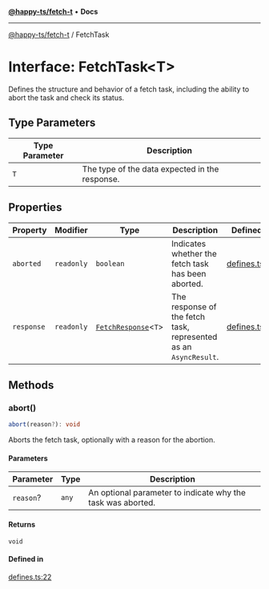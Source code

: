 [**@happy-ts/fetch-t**](../README.md) • **Docs**

***

[@happy-ts/fetch-t](../README.md) / FetchTask

# Interface: FetchTask\<T\>

Defines the structure and behavior of a fetch task, including the ability to abort the task and check its status.

## Type Parameters

| Type Parameter | Description |
| ------ | ------ |
| `T` | The type of the data expected in the response. |

## Properties

| Property | Modifier | Type | Description | Defined in |
| ------ | ------ | ------ | ------ | ------ |
| `aborted` | `readonly` | `boolean` | Indicates whether the fetch task has been aborted. | [defines.ts:27](https://github.com/JiangJie/fetch-t/blob/83aeaf257a9785c71aa40d9d0ccd18ebf56e3b59/src/fetch/defines.ts#L27) |
| `response` | `readonly` | [`FetchResponse`](../type-aliases/FetchResponse.md)\<`T`\> | The response of the fetch task, represented as an `AsyncResult`. | [defines.ts:32](https://github.com/JiangJie/fetch-t/blob/83aeaf257a9785c71aa40d9d0ccd18ebf56e3b59/src/fetch/defines.ts#L32) |

## Methods

### abort()

```ts
abort(reason?): void
```

Aborts the fetch task, optionally with a reason for the abortion.

#### Parameters

| Parameter | Type | Description |
| ------ | ------ | ------ |
| `reason`? | `any` | An optional parameter to indicate why the task was aborted. |

#### Returns

`void`

#### Defined in

[defines.ts:22](https://github.com/JiangJie/fetch-t/blob/83aeaf257a9785c71aa40d9d0ccd18ebf56e3b59/src/fetch/defines.ts#L22)
